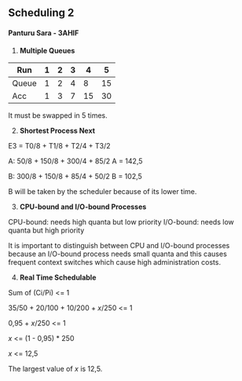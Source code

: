 ## Scheduling 2
#### Panturu Sara - 3AHIF

1. **Multiple Queues**


| Run | 1 | 2 | 3 | 4 | 5 |
| -- | -- | -- | -- | -- | -- |
Queue | 1 | 2 | 4 | 8 | 15 |
Acc | 1 | 3 | 7 | 15 | 30 |

It must be swapped in 5 times.

2. **Shortest Process Next**

E3 = T0/8 + T1/8 + T2/4 + T3/2

A: 50/8 + 150/8 + 300/4 + 85/2
A = 142,5

B: 300/8 + 150/8 + 85/4 + 50/2
B = 102,5

B  will be taken by the scheduler because of its lower time.

3. **CPU-bound and I/O-bound Processes**

CPU-bound: needs high quanta but low priority
I/O-bound: needs low quanta but high priority

It is important to distinguish between CPU and I/O-bound processes because an I/O-bound process needs small quanta and this causes frequent context switches which cause high administration costs.

4. **Real Time Schedulable**

Sum of (Ci/Pi) <= 1

35/50 + 20/100 + 10/200 + $x$/250 <= 1

0,95 + $x$/250 <= 1

$x$ <= (1 - 0,95) * 250

$x$ <= 12,5

The largest value of $x$ is 12,5.
